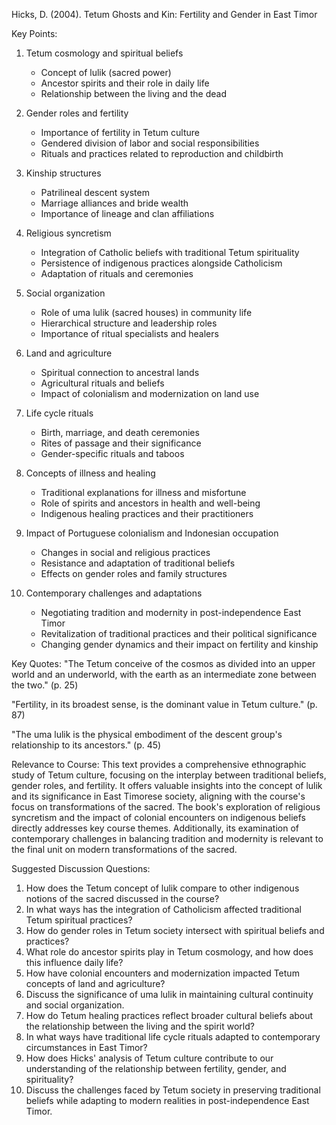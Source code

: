 Hicks, D. (2004). Tetum Ghosts and Kin: Fertility and Gender in East Timor

Key Points:
1. Tetum cosmology and spiritual beliefs
   - Concept of lulik (sacred power)
   - Ancestor spirits and their role in daily life
   - Relationship between the living and the dead

2. Gender roles and fertility
   - Importance of fertility in Tetum culture
   - Gendered division of labor and social responsibilities
   - Rituals and practices related to reproduction and childbirth

3. Kinship structures
   - Patrilineal descent system
   - Marriage alliances and bride wealth
   - Importance of lineage and clan affiliations

4. Religious syncretism
   - Integration of Catholic beliefs with traditional Tetum spirituality
   - Persistence of indigenous practices alongside Catholicism
   - Adaptation of rituals and ceremonies

5. Social organization
   - Role of uma lulik (sacred houses) in community life
   - Hierarchical structure and leadership roles
   - Importance of ritual specialists and healers

6. Land and agriculture
   - Spiritual connection to ancestral lands
   - Agricultural rituals and beliefs
   - Impact of colonialism and modernization on land use

7. Life cycle rituals
   - Birth, marriage, and death ceremonies
   - Rites of passage and their significance
   - Gender-specific rituals and taboos

8. Concepts of illness and healing
   - Traditional explanations for illness and misfortune
   - Role of spirits and ancestors in health and well-being
   - Indigenous healing practices and their practitioners

9. Impact of Portuguese colonialism and Indonesian occupation
   - Changes in social and religious practices
   - Resistance and adaptation of traditional beliefs
   - Effects on gender roles and family structures

10. Contemporary challenges and adaptations
    - Negotiating tradition and modernity in post-independence East Timor
    - Revitalization of traditional practices and their political significance
    - Changing gender dynamics and their impact on fertility and kinship

Key Quotes:
"The Tetum conceive of the cosmos as divided into an upper world and an underworld, with the earth as an intermediate zone between the two." (p. 25)

"Fertility, in its broadest sense, is the dominant value in Tetum culture." (p. 87)

"The uma lulik is the physical embodiment of the descent group's relationship to its ancestors." (p. 45)

Relevance to Course:
This text provides a comprehensive ethnographic study of Tetum culture, focusing on the interplay between traditional beliefs, gender roles, and fertility. It offers valuable insights into the concept of lulik and its significance in East Timorese society, aligning with the course's focus on transformations of the sacred. The book's exploration of religious syncretism and the impact of colonial encounters on indigenous beliefs directly addresses key course themes. Additionally, its examination of contemporary challenges in balancing tradition and modernity is relevant to the final unit on modern transformations of the sacred.

Suggested Discussion Questions:
1. How does the Tetum concept of lulik compare to other indigenous notions of the sacred discussed in the course?
2. In what ways has the integration of Catholicism affected traditional Tetum spiritual practices?
3. How do gender roles in Tetum society intersect with spiritual beliefs and practices?
4. What role do ancestor spirits play in Tetum cosmology, and how does this influence daily life?
5. How have colonial encounters and modernization impacted Tetum concepts of land and agriculture?
6. Discuss the significance of uma lulik in maintaining cultural continuity and social organization.
7. How do Tetum healing practices reflect broader cultural beliefs about the relationship between the living and the spirit world?
8. In what ways have traditional life cycle rituals adapted to contemporary circumstances in East Timor?
9. How does Hicks' analysis of Tetum culture contribute to our understanding of the relationship between fertility, gender, and spirituality?
10. Discuss the challenges faced by Tetum society in preserving traditional beliefs while adapting to modern realities in post-independence East Timor.